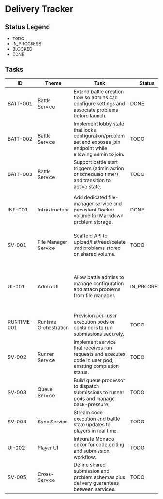 # Delivery Tracker

## Status Legend

- TODO
- IN_PROGRESS
- BLOCKED
- DONE

## Tasks

| ID          | Theme                 | Task                                                                                                               | Status      | Notes                                                                                    |
| ----------- | --------------------- | ------------------------------------------------------------------------------------------------------------------ | ----------- | ---------------------------------------------------------------------------------------- |
| BATT-001    | Battle Service        | Extend battle creation flow so admins can configure settings and associate problems before launch.                 | DONE        | Depends on problem manager API.                                                          |
| BATT-002    | Battle Service        | Implement lobby state that locks configuration/problem set and exposes join endpoint while allowing admin to join. | TODO        | Requires state machine update and event triggers.                                        |
| BATT-003    | Battle Service        | Support battle start triggers (admin action or scheduled timer) and transition to active state.                    | TODO        | Requires integration with queue bootstrap.                                               |
| INF-001     | Infrastructure        | Add dedicated file-manager service and persistent Docker volume for Markdown problem storage.                      | DONE        | Update docker-compose and environment docs.                                              |
| SV-001      | File Manager Service  | Scaffold API to upload/list/read/delete .md problems stored on shared volume.                                      | TODO        | Provide metadata (hash, slug) for battle service.                                        |
| UI-001      | Admin UI              | Allow battle admins to manage configuration and attach problems from file manager.                                 | IN_PROGRESS | Host battle admin view now wired through Redux; file manager integrations still pending. |
| RUNTIME-001 | Runtime Orchestration | Provision per-user execution pods or containers to run submissions securely.                                       | TODO        | Decide on container runtime strategy.                                                    |
| SV-002      | Runner Service        | Implement service that receives run requests and executes code in user pod, emitting completion status.            | TODO        | Needs messaging contract with queue and sync services.                                   |
| SV-003      | Queue Service         | Build queue processor to dispatch submissions to runner pods and manage back-pressure.                             | TODO        | Define queue storage (Redis, NATS, etc.).                                                |
| SV-004      | Sync Service          | Stream code execution and battle state updates to players in real time.                                            | TODO        | Likely WebSocket or SSE gateway.                                                         |
| UI-002      | Player UI             | Integrate Monaco editor for code editing and submission workflow.                                                  | TODO        | Replace current editor components.                                                       |
| SV-005      | Cross-Service         | Define shared submission and problem schemas plus delivery guarantees between services.                            | TODO        | Needed for queue, runner, sync alignment.                                                |
